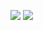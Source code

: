 ![](https://raw.githubusercontent.com/Kopydy/github-stats/master/generated/languages.svg#gh-dark-mode-only)
![](https://raw.githubusercontent.com/Kopydy/github-stats/master/generated/overview.svg#gh-dark-mode-only)
